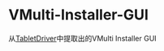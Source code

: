 # VMulti-Installer-GUI

从[TabletDriver](https://github.com/MaxKruse/TabletDriver)中提取出的VMulti Installer GUI